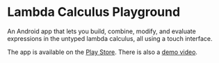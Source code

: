 # Lambda Calculus Playground

An Android app that lets you build, combine, modify, and evaluate expressions in the untyped lambda
calculus, all using a touch interface.

The app is available on the [Play Store](https://play.google.com/store/apps/details?id=com.alangpierce.lambdacalculusplayground).
There is also a [demo video](https://www.youtube.com/watch?v=0OzpqDDniDs).
